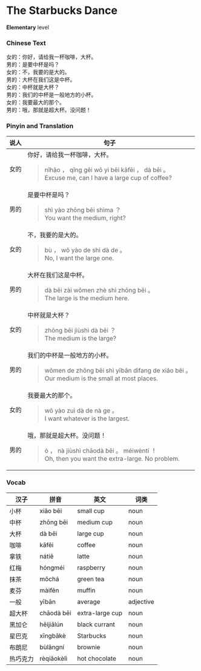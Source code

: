 # The Starbucks Dance
**Elementary** level
### Chinese Text
女的：你好，请给我一杯咖啡，大杯。<br />男的：是要中杯是吗？<br />女的：不，我要的是大的。<br />男的：大杯在我们这是中杯。<br />女的：中杯就是大杯？<br />男的：我们的中杯是一般地方的小杯。<br />女的：我要最大的那个。<br />男的：哦，那就是超大杯。没问题！

### Pinyin and Translation
|说人|句子|
|----|----|
|女的|你好，请给我一杯咖啡，大杯。<blockquote>nǐhǎo ， qǐng gěi wǒ yì bēi kāfēi ， dà bēi 。<br />Excuse me, can I have a large cup of coffee?</blockquote>|
|男的|是要中杯是吗？<blockquote>shì yào zhōng bēi shìma ？<br />You want the medium, right?</blockquote>|
|女的|不，我要的是大的。<blockquote>bù ， wǒ yào de shì dà de 。<br />No, I want the large one.</blockquote>|
|男的|大杯在我们这是中杯。<blockquote>dà bēi zài wǒmen zhè shì zhōng bēi 。<br />The large is the medium here.</blockquote>|
|女的|中杯就是大杯？<blockquote>zhōng bēi jiùshì dà bēi ？<br />The medium is the large?</blockquote>|
|男的|我们的中杯是一般地方的小杯。<blockquote>wǒmen de zhōng bēi shì yībān dìfang de xiǎo bēi 。<br />Our medium is the small at most places.</blockquote>|
|女的|我要最大的那个。<blockquote>wǒ yào zuì dà de nà ge 。<br />I want whatever is the largest.</blockquote>|
|男的|哦，那就是超大杯。没问题！<blockquote>ò ， nà jiùshì chāodà bēi 。 méiwèntí ！<br />Oh, then you want the extra-large. No problem.</blockquote>|
### Vocab
|汉子|拼音|英文|词类|
|----|----|----|----|
|小杯|xiǎo bēi|small cup|noun|
|中杯|zhōng bēi|medium cup|noun|
|大杯|dà bēi|large cup|noun|
|咖啡|kāfēi|coffee|noun|
|拿铁|nátiě|latte|noun|
|红梅|hóngméi|raspberry|noun|
|抹茶|mǒchá|green tea|noun|
|麦芬|màifēn|muffin|noun|
|一般|yībān|average|adjective|
|超大杯|chāodà bēi|extra-large cup|noun|
|黑加仑|hēijiālún|black currant|noun|
|星巴克|xīngbākè|Starbucks|noun|
|布朗尼|bùlǎngní|brownie|noun|
|热巧克力|rèqiǎokèlì|hot chocolate|noun|